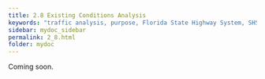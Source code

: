 ```yaml
---
title: 2.8 Existing Conditions Analysis
keywords: "traffic analysis, purpose, Florida State Highway System, SHS"
sidebar: mydoc_sidebar
permalink: 2_8.html
folder: mydoc
---
```


<p>
  Coming soon.
</p>